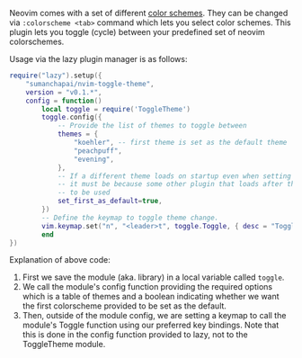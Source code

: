 Neovim comes with a set of different [color schemes](https://neovim.io/doc/user/usr_06.html#06.3).
They can be changed via `:colorscheme <tab>` command which lets you select color schemes. This plugin
lets you toggle (cycle) between your predefined set of neovim colorschemes.

Usage via the lazy plugin manager is as follows:

```lua
require("lazy").setup({
    "sumanchapai/nvim-toggle-theme",
    version = "v0.1.*",
    config = function()
        local toggle = require('ToggleTheme')
        toggle.config({
            -- Provide the list of themes to toggle between
            themes = {
                "koehler", -- first theme is set as the default theme
                "peachpuff",
                "evening",
            },
            -- If a different theme loads on startup even when setting this to true,
            -- it must be because some other plugin that loads after this defines that theme
            -- to be used
            set_first_as_default=true,
        })
        -- Define the keymap to toggle theme change.
        vim.keymap.set("n", "<leader>t", toggle.Toggle, { desc = "Toggle theme" })
        end
})
```

Explanation of above code:

1. First we save the module (aka. library) in a local variable called `toggle`.
2. We call the module's config function providing the required options which is a table of themes
   and a boolean indicating whether we want the first colorscheme provided to be set as the default.
3. Then, outside of the module config, we are setting a keymap to call the module's Toggle function
   using our preferred key bindings. Note that this is done in the config function provided to lazy,
   not to the ToggleTheme module.
